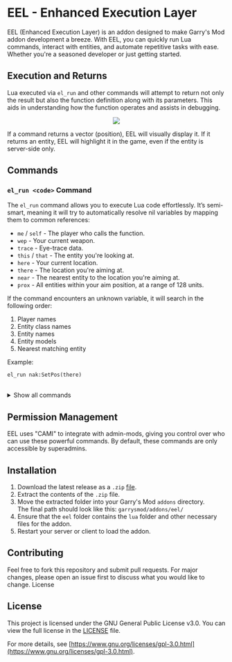 # EEL - Enhanced Execution Layer

EEL (Enhanced Execution Layer) is an addon designed to make Garry's Mod addon development a breeze. With EEL, you can quickly run Lua commands, interact with entities, and automate repetitive tasks with ease. Whether you're a seasoned developer or just getting started.

## Execution and Returns

Lua executed via `el_run` and other commands will attempt to return not only the result but also the function definition along with its parameters. This aids in understanding how the function operates and assists in debugging.

<p align="center">
  <img src="https://github.com/user-attachments/assets/2989d9e1-32e5-4b6e-99c4-091d865901ab">
</p>

If a command returns a vector (position), EEL will visually display it. If it returns an entity, EEL will highlight it in the game, even if the entity is server-side only.

## Commands

### `el_run <code>` Command
The `el_run` command allows you to execute Lua code effortlessly. It’s semi-smart, meaning it will try to automatically resolve nil variables by mapping them to common references:

- `me` / `self` - The player who calls the function.
- `wep` - Your current weapon.
- `trace` - Eye-trace data.
- `this` / `that` - The entity you're looking at.
- `here` - Your current location.
- `there` - The location you're aiming at.
- `near` - The nearest entity to the location you're aiming at.
- `prox` - All entities within your aim position, at a range of 128 units.

If the command encounters an unknown variable, it will search in the following order:
1. Player names
2. Entity class names
3. Entity names
4. Entity models
5. Nearest matching entity

Example:
```
el_run nak:SetPos(there)
```

<br>

<details>
  <summary>Show all commands</summary>

### `el_run_cl <code>` Command

This is the clientside equivalent of el_run, enabling you to run Lua code on the client.

### `el_sealed <code>` Command

The el_sealed command runs Lua code within a custom environment, giving you more control and isolation.

### `el_sealed_cl <code>` Command

Clientside version of el_sealed.

### `el_lazy <code>` Command

Feeling lazy? The el_lazy command automatically fills in parentheses for you. For example:
```
el_lazy me:SetPos there
```
Is the same as:
```
el_run me:SetPos(there)
```

### `el_lazy_cl <code>` Command

Clientside version of el_lazy.

### `el_delete_all <entity class>` Command

This command deletes all entities of a given class on the map. It also tries to autofill nearby entities for convenience.

### `el_spawn <entity class> <amount>` Command

Spawns a specified number of entities. By default, it spawns one entity.

</details>



## Permission Management

EEL uses "CAMI" to integrate with admin-mods, giving you control over who can use these powerful commands. By default, these commands are only accessible by superadmins.

## Installation

1. Download the latest release as a `.zip` [file](https://github.com/Nak2/Eel/archive/refs/heads/main.zip).
2. Extract the contents of the `.zip` file.
3. Move the extracted folder into your Garry's Mod `addons` directory. <br>The final path should look like this: `garrysmod/addons/eel/`
4. Ensure that the `eel` folder contains the `lua` folder and other necessary files for the addon.
5. Restart your server or client to load the addon.

## Contributing

Feel free to fork this repository and submit pull requests. For major changes, please open an issue first to discuss what you would like to change.
License

## License

This project is licensed under the GNU General Public License v3.0. You can view the full license in the [LICENSE](LICENSE) file.

For more details, see [https://www.gnu.org/licenses/gpl-3.0.html](https://www.gnu.org/licenses/gpl-3.0.html).
